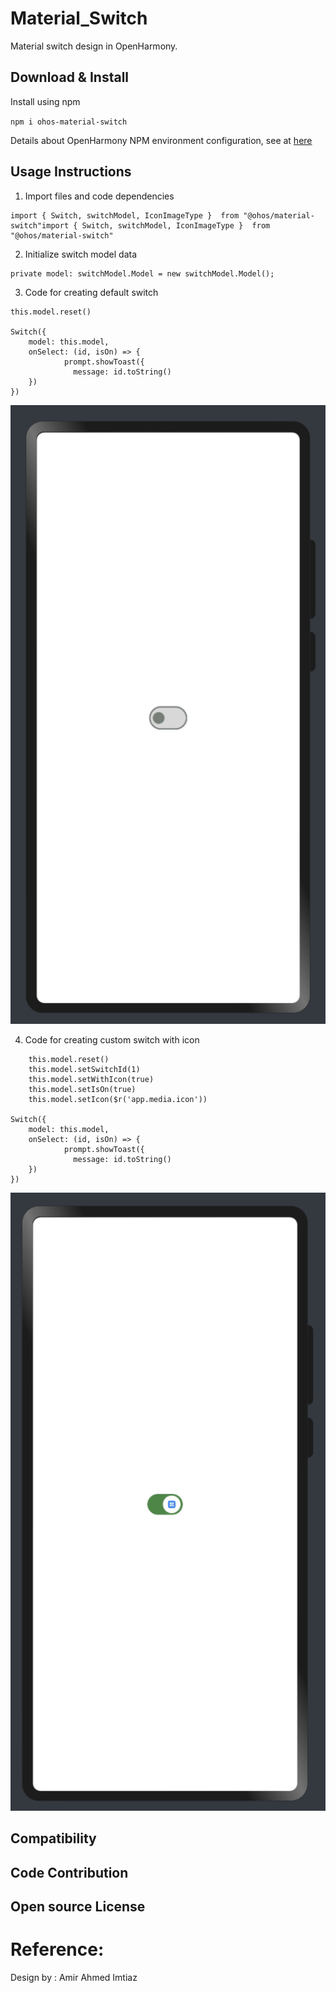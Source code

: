 # Material_Switch

Material switch design in OpenHarmony.

## Download & Install

Install using npm

```npm i ohos-material-switch```

Details about OpenHarmony NPM environment configuration, see
at [here](https://gitee.com/openharmony-tpc/docs/blob/master/OpenHarmony_npm_usage.md)

## Usage Instructions

1. Import files and code dependencies

```ets
import { Switch, switchModel, IconImageType }  from "@ohos/material-switch"import { Switch, switchModel, IconImageType }  from "@ohos/material-switch"
```

2. Initialize switch model data

```
private model: switchModel.Model = new switchModel.Model();
```

3. Code for creating default switch

```
this.model.reset()

Switch({
    model: this.model,
    onSelect: (id, isOn) => {
            prompt.showToast({
              message: id.toString()
    })
})
```

![Default Switch](screenshots/1.png)

4. Code for creating custom switch with icon

```
    this.model.reset()
    this.model.setSwitchId(1)
    this.model.setWithIcon(true)
    this.model.setIsOn(true)
    this.model.setIcon($r('app.media.icon'))

Switch({
    model: this.model,
    onSelect: (id, isOn) => {
            prompt.showToast({
              message: id.toString()
    })
})
```

![Custom Switch](screenshots/2.png)


## Compatibility


## Code Contribution


## Open source License



# Reference:

Design by : Amir Ahmed Imtiaz